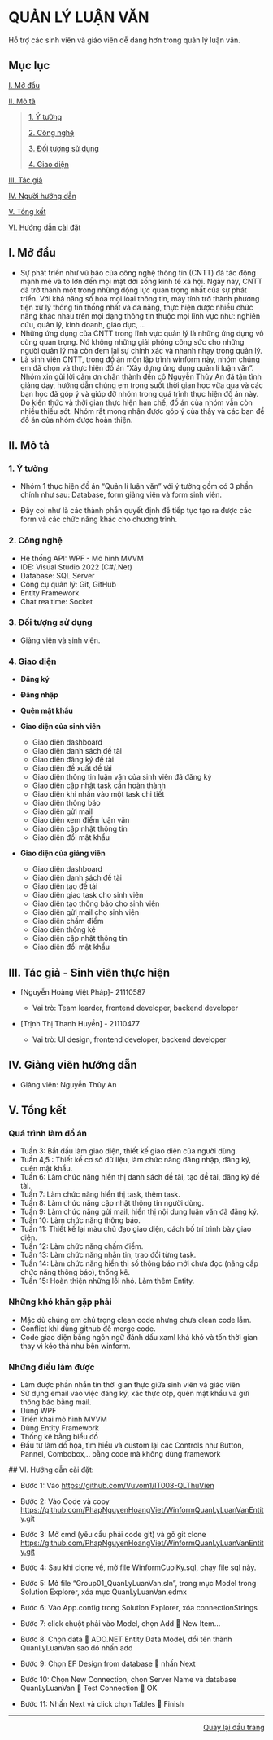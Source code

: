 <div id="Top"></div>

# QUẢN LÝ LUẬN VĂN
Hỗ trợ các sinh viên và giáo viên dễ dàng hơn trong quản lý luận văn.

## Mục lục

 [I. Mở đầu](#Modau)

 [II. Mô tả](#Mota)

> [1. Ý tưởng](#Ytuong)
>
> [2. Công nghệ](#Congnghe)
>
> [3. Đối tượng sử dụng](#Doituongsudung)
>
> [4. Giao diện](#Giaodien)

[III. Tác giả](#Tacgia)

[IV. Người hướng dẫn](#Nguoihuongdan)

[V. Tổng kết](#Tongket)

[VI. Hướng dẫn cài đặt](#Huongdancaidat)

<!-- MỞ ĐẦU -->
<div id="Modau"></div>

## I. Mở đầu
* Sự phát triển như vũ bão của công nghệ thông tin (CNTT) đã tác động mạnh mẽ và to lớn đến mọi mặt đời sống kinh tế xã hội. Ngày nay, CNTT đã trở thành một trong những động lực quan trọng nhất của sự phát triển. Với khả năng số hóa mọi loại thông tin, máy tính trở thành phương tiện xử lý thông tin thống nhất và đa năng, thực hiện được nhiều chức năng khác nhau trên mọi dạng thông tin thuộc mọi lĩnh vực như: nghiên cứu, quản lý, kinh doanh, giáo dục, ...
* Những ứng dụng của CNTT trong lĩnh vực quản lý là những ứng dụng vô cùng quan trọng. Nó không những giải phóng công sức cho những người quản lý mà còn đem lại sự chính xác và nhanh nhạy trong quản lý. 
* Là sinh viên CNTT, trong đồ án môn lập trình winform này, nhóm chúng em đã chọn và thực hiện đồ án “Xây dựng ứng dụng quản lí luận văn”. 
Nhóm xin gửi lời cảm ơn chân thành đến cô Nguyễn Thủy An đã tận tình giảng dạy, hướng dẫn chúng em trong suốt thời gian học vừa qua và các bạn học đã góp ý và giúp đỡ nhóm trong quá trình thực hiện đồ án này.
Do kiến thức và thời gian thực hiện hạn chế, đồ án của nhóm vẫn còn nhiều thiếu sót. Nhóm rất mong nhận được góp ý của thầy và các bạn để đồ án của nhóm được hoàn thiện.

<!-- MÔ TẢ -->
<div id="Mota"></div>

## II. Mô tả

<!-- Ý TƯỞNG -->
<div id="Ytuong"></div>


### 1. Ý tưởng

* Nhóm 1 thực hiện đồ án “Quản lí luận văn” với ý tưởng gồm có 3 phần chính như sau: Database, form giảng viên và form sinh viên.

* Đây coi như là các thành phần quyết định để tiếp tục tạo ra được các form và các chức năng khác cho chương trình.

<div id="Congnghe"></div>

### 2. Công nghệ
* Hệ thống API: WPF - Mô hình MVVM
* IDE: Visual Studio 2022 (C#/.Net)
* Database: SQL Server
* Công cụ quản lý: Git, GitHub
* Entity Framework
* Chat realtime: Socket

<div id="Doituongsudung"></div>

### 3. Đối tượng sử dụng
* Giảng viên và sinh viên.

<div id="Giaodien"></div>

### 4. Giao diện

* <strong>Đăng ký</strong>
* <strong>Đăng nhập</strong>
* <strong>Quên mật khẩu</strong>
* <strong>Giao diện của sinh viên</strong>
 
    * Giao diện dashboard
    * Giao diện danh sách đề tài
    * Giao diện đăng ký đề tài
    * Giao diện đề xuất đề tài
    * Giao diện thông tin luận văn của sinh viên đã đăng ký
    * Giao diện cập nhật task cần hoàn thành
    * Giao diện khi nhấn vào một task chi tiết
    * Giao diện thông báo
    * Giao diện gửi mail
    * Giao diện xem điểm luận văn
    * Giao diện cập nhật thông tin
    * Giao diện đổi mật khẩu
* <strong>Giao diện của giảng viên</strong>
    * Giao diện dashboard
    * Giao diện danh sách đề tài
    * Giao diện tạo đề tài
    * Giao diện giao task cho sinh viên
    * Giao diện tạo thông báo cho sinh viên
    * Giao diện gửi mail cho sinh viên
    * Giao diện chấm điểm
    * Giao diện thống kê
    * Giao diện cập nhật thông tin
    * Giao diện đổi mật khẩu

<!-- TÁC GIẢ -->
<div id="Tacgia"></div>

## III. Tác giả - Sinh viên thực hiện

* [Nguyễn Hoàng Việt Pháp]- 21110587
    * Vai trò: Team learder, frontend developer, backend developer

* [Trịnh Thị Thanh Huyền] - 21110477
    * Vai trò: UI design, frontend developer, backend developer

<!-- NGƯỜI HƯỚNG DẪN -->
<div id="Nguoihuongdan"></div>

## IV. Giảng viên hướng dẫn
* Giảng viên: Nguyễn Thủy An

<!-- TỔNG KẾT -->
<div id="Tongket"></div>

## V. Tổng kết
### Quá trình làm đồ án
* Tuần 3: Bắt đầu làm giao diện, thiết kế giao diện của người dùng.
* Tuần 4,5 : Thiết kế cơ sở dữ liệu, làm chức năng đăng nhập, đăng ký, quên mật khẩu.
* Tuần 6: Làm chức năng hiển thị danh sách đề tài, tạo đề tài, đăng ký đề tài.
* Tuần 7: Làm chức năng hiển thị task, thêm task.
* Tuần 8: Làm chức năng cập nhật thông tin người dùng.
* Tuần 9: Làm chức năng gửi mail, hiển thị nội dung luận văn đã đăng ký. 
* Tuần 10: Làm chức năng thông báo.
* Tuần 11: Thiết kế lại màu chủ đạo giao diện, cách bố trí trình bày giao diện.
* Tuần 12: Làm chức năng chấm điểm.
* Tuần 13: Làm chức năng nhắn tin, trao đổi từng task.
* Tuần 14: Làm chức năng hiển thị số thông báo mới chưa đọc (nâng cấp chức năng thông báo), thống kê.
* Tuần 15: Hoàn thiện những lỗi nhỏ. Làm thêm Entity.


### Những khó khăn gặp phải

* Mặc dù chúng em chú trọng clean code nhưng chưa clean code lắm.
* Conflict khi dùng github để merge code.
* Code giao diện bằng ngôn ngữ đánh dấu xaml khá khó và tốn thời gian thay vì kéo thả như bên winform.



### Những điều làm được

* Làm được phần nhắn tin thời gian thực giữa sinh viên và giáo viên
* Sử dụng email vào việc đăng ký, xác thực otp, quên mật khẩu và gửi thông báo bằng mail.
* Dùng WPF
* Triển khai mô hình MVVM
* Dùng Entity Framework
* Thống kê bằng biểu đồ
* Đầu tư làm đồ họa, tìm hiểu và custom lại các Controls như Button, Pannel, Combobox,.. bằng code mà không dùng framework



<div id="Huongdancaidat"></div>
## VI. Hướng dẫn cài đặt:

* Bước 1: Vào https://github.com/Vuvom1/IT008-QLThuVien
  
*	Bước 2: Vào Code và copy https://github.com/PhapNguyenHoangViet/WinformQuanLyLuanVanEntity.git
  
*	Bước 3: Mở cmd (yêu cầu phải code git) và gõ git clone https://github.com/PhapNguyenHoangViet/WinformQuanLyLuanVanEntity.git
  
*	Bước 4: Sau khi clone về, mở file WinformCuoiKy.sql, chạy file sql này.
  
*	Bước 5: Mở file “Group01_QuanLyLuanVan.sln”, trong mục Model trong Solution Explorer, xóa mục QuanLyLuanVan.edmx
  
*	Bước 6: Vào App.config trong Solution Explorer, xóa connectionStrings
  
*	Bước 7: click chuột phải vào Model, chọn Add  New Item…
  
*	Bước 8. Chọn data  ADO.NET Entity Data Model, đổi tên thành QuanLyLuanVan sao đó nhấn add
  
*	Bước 9: Chọn EF Design from database  nhấn Next
  
* Bước 10: Chọn New Connection, chọn Server Name và database QuanLyLuanVan  Test Connection  OK
  
*	Bước 11: Nhấn Next và click chọn Tables  Finish 

---

<p align="right"><a href="#Top">Quay lại đầu trang</a></p>
